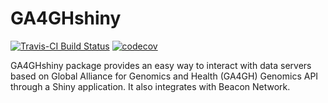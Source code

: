 # GA4GHshiny

[![Travis-CI Build Status](https://travis-ci.org/labbcb/GA4GHshiny.svg?branch=master)](https://travis-ci.org/labbcb/GA4GHshiny)
[![codecov](https://codecov.io/github/labbcb/GA4GHshiny/branch/master/graphs/badge.svg)](https://codecov.io/github/labbcb/GA4GHshiny) 

GA4GHshiny package provides an easy way to interact with data servers based on Global Alliance for Genomics and Health (GA4GH) Genomics API through a Shiny application.
It also integrates with Beacon Network.
